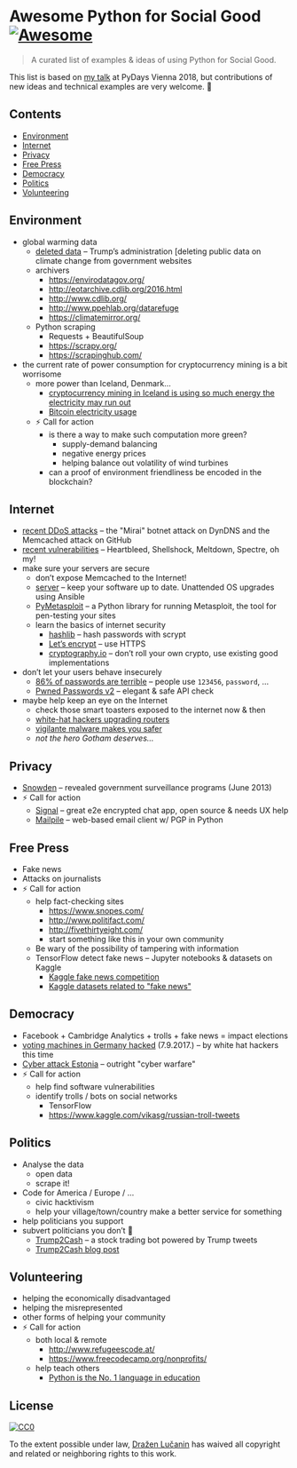 # Awesome Python for Social Good [![Awesome](https://cdn.rawgit.com/sindresorhus/awesome/d7305f38d29fed78fa85652e3a63e154dd8e8829/media/badge.svg)](https://github.com/sindresorhus/awesome)

> A curated list of examples & ideas of using Python for Social Good.

This list is based on [my talk](https://speakerdeck.com/metakermit/python-for-social-good)
at PyDays Vienna 2018, but contributions of new ideas and technical examples are very welcome. 🙂

## Contents

- [Environment](#environment)
- [Internet](#internet)
- [Privacy](#privacy)
- [Free Press](#free-press)
- [Democracy](#democracy)
- [Politics](#politics)
- [Volunteering](#volunteering)

## Environment

- global warming data
  - [deleted data](https://www.theguardian.com/us-news/2017/may/14/donald-trump-climate-change-mentions-government-websites) – Trump’s administration [deleting public data on climate change from government websites
  - archivers
    * https://envirodatagov.org/
    * http://eotarchive.cdlib.org/2016.html
    * http://www.cdlib.org/
    * http://www.ppehlab.org/datarefuge
    * https://climatemirror.org/
  - Python scraping
    * Requests + BeautifulSoup
    * https://scrapy.org/
    * https://scrapinghub.com/
- the current rate of power consumption for cryptocurrency mining is a bit worrisome
  * more power than Iceland, Denmark…
    * [cryptocurrency mining in Iceland is using so much energy the electricity may run out](https://www.washingtonpost.com/news/worldviews/wp/2018/02/13/cryptocurrency-mining-in-iceland-is-using-so-much-energy-the-electricity-may-run-out/)
    * [Bitcoin electricity usage](https://www.theguardian.com/technology/2018/jan/17/bitcoin-electricity-usage-huge-climate-cryptocurrency)
  * ⚡️ Call for action
    * is there a way to make such computation more green?
      * supply-demand balancing
      * negative energy prices
      * helping balance out volatility of wind turbines
    * can a proof of environment friendliness be encoded in the blockchain?

## Internet

- [recent DDoS attacks](https://threatpost.com/in-wake-of-biggest-ever-ddos-attack-experts-say-brace-for-more/130205/) – the "Mirai" botnet attack on DynDNS and the Memcached attack on GitHub
- [recent vulnerabilities](https://medium.com/threat-intel/bug-branding-heartbleed-14ef1a64047f) – Heartbleed, Shellshock, Meltdown, Spectre, oh my!
- make sure your servers are secure
  * don’t expose Memcached to the Internet!
  * [server](https://github.com/punkrockdev/server) – keep your software up to date. Unattended OS upgrades using Ansible
  * [PyMetasploit](https://github.com/allfro/pymetasploit) – a Python library for running Metasploit, the tool for pen-testing your sites
  * learn the basics of internet security
    * [hashlib](https://docs.python.org/3/library/hashlib.html) – hash passwords with scrypt
    * [Let’s encrypt](https://letsencrypt.org/) – use HTTPS
    * [cryptography.io](https://cryptography.io) – don’t roll your own crypto, use existing good implementations
- don’t let your users behave insecurely
  * [86% of passwords are terrible](https://www.troyhunt.com/86-of-passwords-are-terrible-and-other-statistics/) – people use `123456`, `password`, …
  * [Pwned Passwords v2](https://www.troyhunt.com/ive-just-launched-pwned-passwords-version-2/) – elegant & safe API check
- maybe help keep an eye on the Internet
    * check those smart toasters exposed to the internet now & then
    * [white-hat hackers upgrading routers](https://thehackernews.com/2016/02/hacking-wireless-router.html)
    * [vigilante malware makes you safer](https://www.forbes.com/sites/thomasbrewster/2015/10/01/vigilante-malware-makes-you-safer/#4771f3521fd5)
    * _not the hero Gotham deserves…_

## Privacy

* [Snowden](https://en.wikipedia.org/wiki/Edward_Snowden) – revealed government surveillance programs (June 2013)
* ⚡️ Call for action
  * [Signal](https://signal.org/) – great e2e encrypted chat app, open source & needs UX help
  * [Mailpile](https://github.com/mailpile/Mailpile) – web-based email client w/ PGP in Python

## Free Press

- Fake news
- Attacks on journalists
- ⚡️ Call for action
  * help fact-checking sites
    * https://www.snopes.com/
    * http://www.politifact.com/
    * http://fivethirtyeight.com/
    * start something like this in your own community
  * Be wary of the possibility of tampering with information
  * TensorFlow detect fake news – Jupyter notebooks & datasets on Kaggle
    * [Kaggle fake news competition](https://www.kaggle.com/c/fake-news)
    * [Kaggle datasets related to "fake news"](https://www.kaggle.com/datasets?sortBy=relevance&search=fake+news)

## Democracy

* Facebook + Cambridge Analytics + trolls + fake news = impact elections
* [voting machines in Germany hacked](https://edition.cnn.com/2017/09/07/europe/germany-hackers-election-software/index.html) (7.9.2017.) – by white hat hackers this time
* [Cyber attack Estonia](https://www.theguardian.com/technology/2017/dec/02/fake-news-botnets-how-russia-weaponised-the-web-cyber-attack-estonia) – outright "cyber warfare"
* ⚡️ Call for action
  * help find software vulnerabilities
  * identify trolls / bots on social networks
    * TensorFlow
    * https://www.kaggle.com/vikasg/russian-troll-tweets

## Politics

* Analyse the data
  * open data
  * scrape it!
* Code for America / Europe / …
  * civic hacktivism
  * help your village/town/country make a better service for something
* help politicians you support
* subvert politicians you don’t 👹
  * [Trump2Cash](https://github.com/maxbbraun/trump2cash) – a stock trading bot powered by Trump tweets
  * [Trump2Cash blog post](https://medium.com/@maxbraun/this-machine-turns-trump-tweets-into-planned-parenthood-donations-4ece8301e722#.yovbh4qc1/)

## Volunteering

* helping the economically disadvantaged
* helping the misrepresented
* other forms of helping your community
* ⚡️ Call for action
  * both local & remote
    * http://www.refugeescode.at/
    * https://www.freecodecamp.org/nonprofits/
  * help teach others
    * [Python is the No. 1 language in education](https://cacm.acm.org/blogs/blog-cacm/176450-python-is-now-the-most-popular-introductory-teaching-language-at-top-u-s-universities/fulltext)

## License

[![CC0](http://mirrors.creativecommons.org/presskit/buttons/88x31/svg/cc-zero.svg)](https://creativecommons.org/publicdomain/zero/1.0/)

To the extent possible under law, [Dražen Lučanin](https://metakermit.com) has waived all copyright and related or neighboring rights to this work.